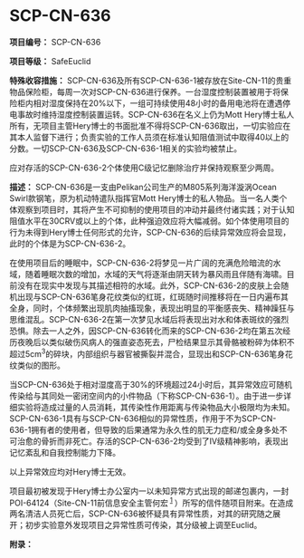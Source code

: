 # SCP-CN-636


**项目编号：** SCP-CN-636

**项目等级：** SafeEuclid

**特殊收容措施：** SCP-CN-636及所有SCP-CN-636-1被存放在Site-CN-11的贵重物品保险柜，每周一次对SCP-CN-636进行保养。一台湿度控制装置被用于将保险柜内相对湿度保持在20%以下，一组可持续使用48小时的备用电池将在遭遇停电事故时维持湿度控制装置运转。SCP-CN-636在名义上仍为Mott Hery博士私人所有，无项目主管Hery博士的书面批准不得将SCP-CN-636取出，一切实验应在其本人监督下进行；负责实验的工作人员须在标准认知阻值测试中取得40以上的分数。一切SCP-CN-636及SCP-CN-636-1相关的实验均被禁止。

应对存活的SCP-CN-636-2个体使用C级记忆删除治疗并保持观察至少两周。

**描述：** SCP-CN-636是一支由Pelikan公司生产的M805系列<span class='ruby'>&#28023;&#27915;&#28457;&#28065;Ocean Swirl</span>款钢笔，原为机动特遣队指挥官Mott Hery博士的私人物品。当一名人类个体观察到项目时，其将产生不可抑制的使用项目的冲动并最终付诸实践；对于认知阻值水平在30CRV或以上的个体，此种强迫效应将大幅减弱。如个体使用项目的行为未得到Hery博士任何形式的允许，SCP-CN-636的后续异常效应将会显现，此时的个体是为SCP-CN-636-2。

在使用项目后的睡眠中，SCP-CN-636-2将梦见一片广阔的充满危险暗流的水域，随着睡眠次数的增加，水域的天气将逐渐由阴天转为暴风雨且伴随有海啸。目前没有在现实中发现与其描述相符的水域。此外，SCP-CN-636-2的皮肤上会随机出现与SCP-CN-636笔身花纹类似的红斑，红斑随时间推移将在一日内遍布其全身，同时，个体频繁出现肌肉抽搐现象，表现出明显的平衡感丧失、精神躁狂与思维混乱。SCP-CN-636-2在第一次梦见水域后将表现出对水和体表斑纹的强烈恐惧。除去一人之外，因SCP-CN-636转化而来的SCP-CN-636-2均在第五次经历夜晚后以类似破伤风病人的强直姿态死去，尸检结果显示其骨骼被粉碎为体积不超过5cm<sup>3</sup>的碎块，内部组织与器官被撕裂并混合，显现出和SCP-CN-636笔身花纹类似的图形。

当SCP-CN-636处于相对湿度高于30%的环境超过24小时后，其异常效应可随机传染给与其同处一密闭空间内的小件物品（下称SCP-CN-636-1）。由于进一步详细实验将造成过量的人员消耗，其传染性作用距离与传染物品大小极限均为未知。SCP-CN-636-1具有与SCP-CN-636相似的异常性质，作用于不为SCP-CN-636-1拥有者的使用者，但导致的后果通常为永久性的肌无力症和/或全身多处不可治愈的骨折而非死亡。存活的SCP-CN-636-2均受到了IV级精神影响，表现出记忆紊乱和自我控制能力下降。

以上异常效应均对Hery博士无效。

项目最初被发现于Hery博士办公室内一以未知异常方式出现的邮递包裹内，一封POI-64124（Site-CN-11前信息安全主管何宏<sup class='footnoteref'>
 <a shape='rect' class='footnoteref' id='footnoteref-1' href='javascript:;' onclick='WIKIDOT.page.utils.scrollToReference(&apos;footnote-1&apos;)'>1</a>
</sup>）所写的信件随项目附来。在造成两名清洁人员死亡后，SCP-CN-636被怀疑具有异常性质，对其的研究随之展开；初步实验意外发现项目之异常性质可传染，其分级被上调至Euclid。

**附录：** 











